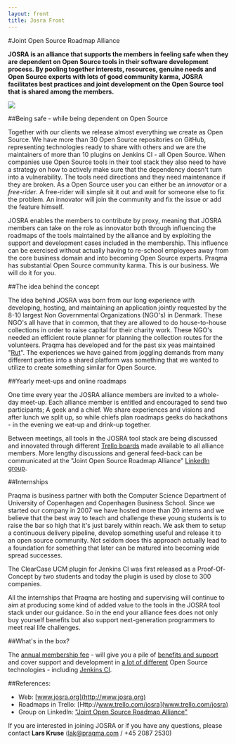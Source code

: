 ```yaml
---
layout: front
title: Josra Front
---
```

#Joint Open Source Roadmap Alliance

__JOSRA is an alliance that supports the members in feeling safe when they are dependent on Open Source tools in their software development process. By pooling together interests, resources, genuine needs and Open Source experts with lots of good community karma, JOSRA facilitates best practices and joint development on the Open Source tool that is shared among the members.__

<div class="stdcenter"><img src="/images/josra-logo_2x3.png"/></div>

##Being safe - while being dependent on Open Source

Together with our clients we release almost everything we create as Open Source. We have more than 30 Open Source repositories on GitHub, representing technologies ready to share with others and we are the maintainers of more than 10 plugins on Jenkins CI - all Open Source. When companies use Open Source tools in their tool stack they also need to have a strategy on how to actively make sure that the dependency doesn't turn into a vulnerability. The tools need directions and they need maintenance if they are broken. As a Open Source user you can either be an _innovator_ or a _free-rider_. A free-rider will simple sit it out and wait for someone else to fix the problem. An innovator will join the community and fix the issue or add the feature himself.

JOSRA enables the members to contribute by proxy, meaning that JOSRA members can take on the role as innovator both through influencing the roadmaps of the tools maintained by the alliance and by exploiting the support and development cases included in the membership. This influence can be exercised without actually having to re-school employees away from the core business domain and into becoming Open Source experts. Praqma has substantial Open Source community karma. This is our business. We will do it for you.

##The idea behind the concept

The idea behind JOSRA was born from our long experience with developing, hosting, and maintaining an application jointly requested by the 8-10 largest Non Governmental Organizations (NGO's) in Denmark. These NGO's all have that in common, that they are allowed to do house-to-house collections in order to raise capital for their charity work. These NGO's needed an efficient route planner for planning the collection routes for the volunteers. Praqma has developed and for the past six yeas maintained "[Rut](http://rut.praqma.net)". The experiences we have gained from joggling demands from many different parties into a shared platform was something that we wanted to utilize to create something similar for Open Source.

##Yearly meet-ups and online roadmaps

One time every year the JOSRA alliance members are invited to a whole-day meet-up. Each alliance member is entitled and encouraged to send two participants; A geek and a chief. We share experiences and visions and after lunch we split up, so while chiefs plan roadmaps geeks do hackathons - in the evening we eat-up and drink-up together.

Between meetings, all tools in the JOSRA tool stack are being discussed and innovated through different [Trello boards](http://trello.com/josra) made available to all alliance members. More lengthy discussions and general feed-back can be communicated at the "Joint Open Source Roadmap Alliance" [LinkedIn group](https://www.linkedin.com/groups/Joint-Open-Source-Roadmap-Alliance-7403229).

##Internships

Praqma is business partner with both the Computer Science Department of University of Copenhagen and Copenhagen Business School. Since we started our company in 2007 we have hosted more than 20 interns and we believe that the best way to teach and challenge these young students is to raise the bar so high that it's just barely within reach. We ask them to setup a continuous delivery pipeline, develop something useful and release it to an open source community. Not seldom does this approach actually lead to a foundation for something that later can be matured into becoming wide spread successes.

The ClearCase UCM plugin for Jenkins CI was first released as a Proof-Of-Concept by two students and today the plugin is used by close to 300 companies.

All the internships that Praqma are hosting and supervising will continue to aim at producing some kind of added value to the tools in the JOSRA tool stack under our guidance. So in the end your alliance fees does not only buy yourself benefits but also support next-generation programmers to meet real life challenges.

##What's in the box?

The [annual membership fee](/offer) - will give you a pile of [benefits and support](/included) and cover support and development in [a lot of different](/tools) Open Source technologies - including [Jenkins CI](http://www.jenkins-ci.org).

##References:

* Web: [www.josra.org](http://www.josra.org)
* Roadmaps in Trello: [Http://www.trello.com/josra](www.trello.com/josra)
* Group on LinkedIn:  ["Joint Open Source Roadmap Alliance"](https://www.linkedin.com/groups/Joint-Open-Source-Roadmap-Alliance-7403229)
 
If you are interested in joining JOSRA or if you have any questions, please contact **Lars Kruse** ([lak@praqma.com](mailto:lak@praqma.com) / +45 2087 2530)
